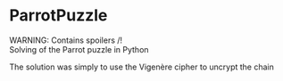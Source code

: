 # ParrotPuzzle
WARNING: Contains spoilers /!\
Solving of the Parrot puzzle in Python 

The solution was simply to use the Vigenère cipher to uncrypt the chain
